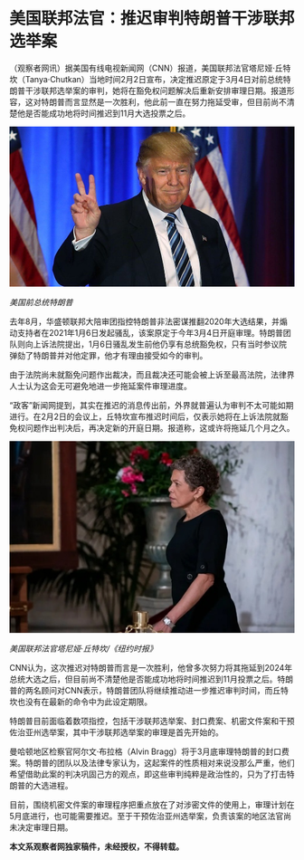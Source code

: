 # 美国联邦法官：推迟审判特朗普干涉联邦选举案

（观察者网讯）据美国有线电视新闻网（CNN）报道，美国联邦法官塔尼娅·丘特坎（Tanya·Chutkan）当地时间2月2日宣布，决定推迟原定于3月4日对前总统特朗普干涉联邦选举案的审判，她将在豁免权问题解决后重新安排审理日期。报道形容，这对特朗普而言显然是一次胜利，他此前一直在努力拖延受审，但目前尚不清楚他是否能成功地将时间推迟到11月大选投票之后。

![2e5379679578f5974b239659b755b10b.jpg](https://raw.githubusercontent.com/qqhsx/qqnews_image/main/2024/02/03/美国联邦法官：推迟审判特朗普干涉联邦选举案/2e5379679578f5974b239659b755b10b.jpg)

_美国前总统特朗普_

去年8月，华盛顿联邦大陪审团指控特朗普非法密谋推翻2020年大选结果，并煽动支持者在2021年1月6日发起骚乱，该案原定于今年3月4日开庭审理。特朗普团队则向上诉法院提出，1月6日骚乱发生前他仍享有总统豁免权，只有当时参议院弹劾了特朗普并对他定罪，他才有理由接受如今的审判。

由于法院尚未就豁免问题作出裁决，而且裁决还可能会被上诉至最高法院，法律界人士认为这会无可避免地进一步拖延案件审理进度。

“政客”新闻网提到，其实在推迟的消息传出前，外界就普遍认为审判不太可能如期进行。在2月2日的会议上，丘特坎宣布推迟时间后，仅表示她将在上诉法院就豁免权问题作出判决后，再决定新的开庭日期。报道称，这或许将拖延几个月之久。

![59efc56a6f7e89843922953ee90f22a7.jpg](https://raw.githubusercontent.com/qqhsx/qqnews_image/main/2024/02/03/美国联邦法官：推迟审判特朗普干涉联邦选举案/59efc56a6f7e89843922953ee90f22a7.jpg)

_美国联邦法官塔尼娅·丘特坎/《纽约时报》_

CNN认为，这次推迟对特朗普而言是一次胜利，他曾多次努力将其拖延到2024年总统大选之后，但目前尚不清楚他是否能成功地将时间推迟到11月投票之后。特朗普的两名顾问对CNN表示，特朗普团队将继续推动进一步推迟审判时间，而丘特坎也没有在最新的命令中为此设定期限。

特朗普目前面临着数项指控，包括干涉联邦选举案、封口费案、机密文件案和干预佐治亚州选举案，其中干涉联邦选举案的审理是首先开始的。

曼哈顿地区检察官阿尔文·布拉格（Alvin
Bragg）将于3月底审理特朗普的封口费案。特朗普的团队以及法律专家认为，这起案件的性质相对来说没那么严重，他们希望借助此案的判决巩固己方的观点，即这些审判纯粹是政治性的，只为了打击特朗普的大选进程。

目前，围绕机密文件案的审理程序把重点放在了对涉密文件的使用上，审理计划在5月底进行，也可能需要推迟。至于干预佐治亚州选举案，负责该案的地区法官尚未决定审理日期。

**本文系观察者网独家稿件，未经授权，不得转载。**

